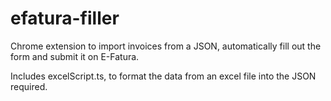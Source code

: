 # efatura-filler

Chrome extension to import invoices from a JSON, automatically fill out the form and submit it on E-Fatura.

Includes  excelScript.ts, to format the data from an excel file into the JSON required.
